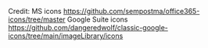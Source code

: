
Credit: 
MS icons https://github.com/sempostma/office365-icons/tree/master 
Google Suite icons https://github.com/dangeredwolf/classic-google-icons/tree/main/imageLibrary/icons 


